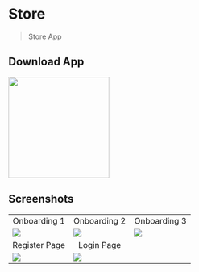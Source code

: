 # Store

> Store App

## Download App
<a href="https://github.com/ahmedehab122/store/releases/download/v2/Store.apk"><img src="https://playerzon.com/asset/download.png" width="200"></img></a>

## Screenshots
<table width="100%">
  <tr>
    <td width="33.3%" align="center">
      Onboarding 1
    </td>
        <td width="33.3%" align="center">
      Onboarding 2
    </td>
    <td width="33.3%" align="center">
      Onboarding 3
    </td>

  </tr>
  <tr>
  <td width="33.3%"><img src="https://user-images.githubusercontent.com/89398483/179786317-f507ee1b-7cff-474a-9530-5e208f980333.jpg"/></td>
     <td width="33.3%"><img src="https://user-images.githubusercontent.com/89398483/179786327-b217c543-9ea9-46fa-b189-a5f2677b40b8.jpg"/></td>
  <td width="33.3%"><img src="https://user-images.githubusercontent.com/89398483/179786338-da304abb-fe3a-45b3-a62c-17a8ce491390.jpg"/></td>
 
  </tr>
  <tr>
    <td width="33.3%" align="center">
       Register Page 
    </td>
        <td width="33.3%" align="center">
     Login Page 
   
  </tr>
  <tr>
  <td width="33.3%"><img src="https://user-images.githubusercontent.com/89398483/179786351-a682150f-af4f-44a7-a3a5-f293d0cdb1da.jpg"/></td>
  <td width="33.3%"><img src="https://user-images.githubusercontent.com/89398483/179786309-222fd451-f8ab-4bc0-80e0-00f82d8cd5bb.jpg"/></td>




 
